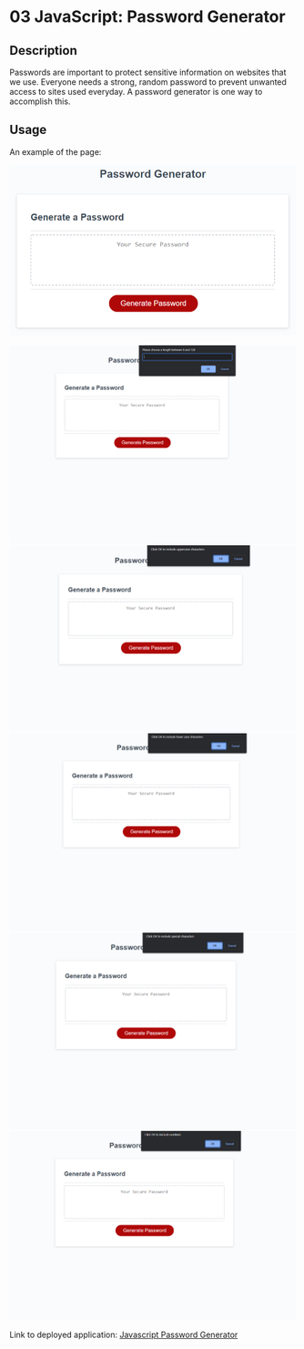 # 03 JavaScript: Password Generator

## Description
Passwords are important to protect sensitive information on websites that we use. Everyone needs a strong, random password to prevent unwanted access to sites used everyday. A password generator is one way to accomplish this. 

## Usage

An example of the page:

![Password Generator box](./Assets/03-javascript-homework-demo.png)

![Choose Length popup](./Assets/Length%20popup.png)
![Uppercase Selection](./Assets/Uppercase.png)
![Lowercase Selection](./Assets/Lowercase.png)
![Special Characters Selection](./Assets/Special.png)
![Numbers Selection](./Assets/Numbers.png)

Link to deployed application: [Javascript Password Generator]()